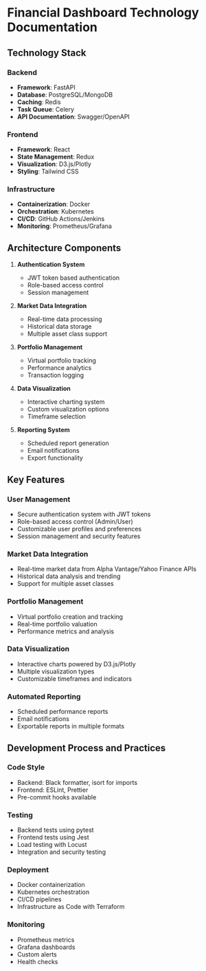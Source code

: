# Financial Dashboard Technology Documentation

## Technology Stack

### Backend
- **Framework**: FastAPI
- **Database**: PostgreSQL/MongoDB
- **Caching**: Redis
- **Task Queue**: Celery
- **API Documentation**: Swagger/OpenAPI

### Frontend
- **Framework**: React
- **State Management**: Redux
- **Visualization**: D3.js/Plotly
- **Styling**: Tailwind CSS

### Infrastructure
- **Containerization**: Docker
- **Orchestration**: Kubernetes
- **CI/CD**: GitHub Actions/Jenkins
- **Monitoring**: Prometheus/Grafana

## Architecture Components

1. **Authentication System**
   - JWT token based authentication
   - Role-based access control
   - Session management

2. **Market Data Integration**
   - Real-time data processing
   - Historical data storage
   - Multiple asset class support

3. **Portfolio Management**
   - Virtual portfolio tracking
   - Performance analytics
   - Transaction logging

4. **Data Visualization**
   - Interactive charting system
   - Custom visualization options
   - Timeframe selection

5. **Reporting System**
   - Scheduled report generation
   - Email notifications
   - Export functionality

## Key Features

### User Management
- Secure authentication system with JWT tokens
- Role-based access control (Admin/User)
- Customizable user profiles and preferences
- Session management and security features

### Market Data Integration
- Real-time market data from Alpha Vantage/Yahoo Finance APIs
- Historical data analysis and trending
- Support for multiple asset classes

### Portfolio Management
- Virtual portfolio creation and tracking
- Real-time portfolio valuation
- Performance metrics and analysis

### Data Visualization
- Interactive charts powered by D3.js/Plotly
- Multiple visualization types
- Customizable timeframes and indicators

### Automated Reporting
- Scheduled performance reports
- Email notifications
- Exportable reports in multiple formats

## Development Process and Practices

### Code Style
- Backend: Black formatter, isort for imports
- Frontend: ESLint, Prettier
- Pre-commit hooks available

### Testing
- Backend tests using pytest
- Frontend tests using Jest
- Load testing with Locust
- Integration and security testing

### Deployment
- Docker containerization
- Kubernetes orchestration
- CI/CD pipelines
- Infrastructure as Code with Terraform

### Monitoring
- Prometheus metrics
- Grafana dashboards
- Custom alerts
- Health checks
